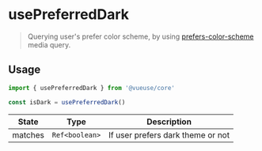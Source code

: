 # usePreferredDark

> Querying user's prefer color scheme, by using [prefers-color-scheme](https://developer.mozilla.org/en-US/docs/Web/CSS/@media/prefers-color-scheme) media query.

## Usage

```js
import { usePreferredDark } from '@vueuse/core'

const isDark = usePreferredDark()
```

| State   | Type           | Description                  |
| ------- | -------------- | ---------------------------- |
| matches | `Ref<boolean>` | If user prefers dark theme or not |
